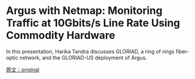 
# Argus with Netmap: Monitoring Traffic at 10Gbits/s Line Rate Using Commodity Hardware

In this presentation, Harika Tandra discusses GLORIAD, a ring of rings fiber-optic network, and the GLORIAD-US deployment of Argus.

[原文｜original](https://insights.sei.cmu.edu/library/argus-with-netmap-monitoring-traffic-at-10gbitss-line-rate-using-commodity-hardware/)
        
